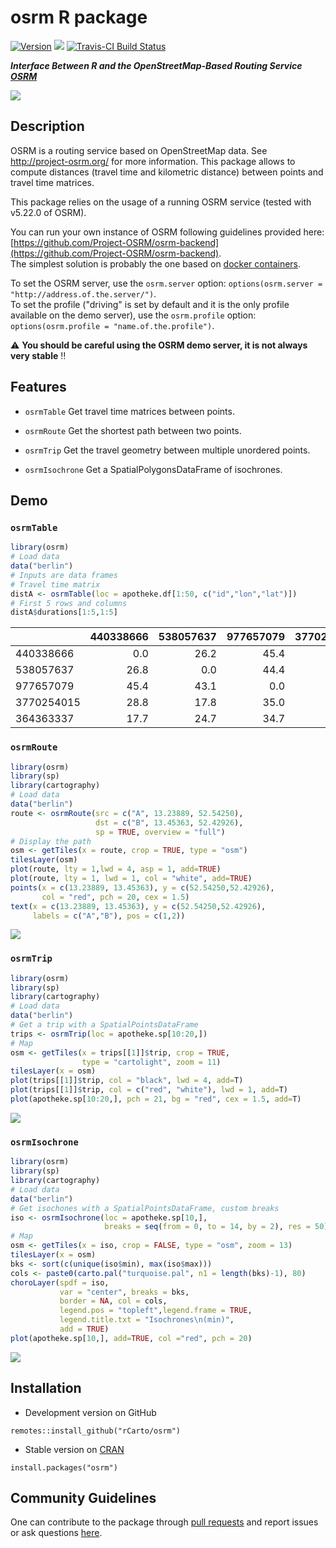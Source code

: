 # osrm R package

[![Version](http://www.r-pkg.org/badges/version/osrm)](https://CRAN.R-project.org/package=osrm/)
![](http://cranlogs.r-pkg.org/badges/osrm?color=brightgreen)
[![Travis-CI Build Status](https://travis-ci.org/rCarto/osrm.svg?branch=master)](https://travis-ci.org/rCarto/osrm)

***Interface Between R and the OpenStreetMap-Based Routing Service [OSRM](http://project-osrm.org/)***

![](img/cover.png)

## Description
OSRM is a routing service based on OpenStreetMap data. See <http://project-osrm.org/> for more information. This package allows to compute distances (travel time and kilometric distance) between points and travel time matrices.   

This package relies on the usage of a running OSRM service (tested with v5.22.0 of OSRM).    

You can run your own instance of OSRM following guidelines provided here:    [https://github.com/Project-OSRM/osrm-backend](https://github.com/Project-OSRM/osrm-backend).     
The simplest solution is probably the one based on [docker containers](https://github.com/Project-OSRM/osrm-backend#using-docker).    

To set the OSRM server, use the `osrm.server` option: `options(osrm.server = "http://address.of.the.server/")`.     
To set the profile ("driving" is set by default and it is the only profile available on the demo server), use the `osrm.profile` option: `options(osrm.profile = "name.of.the.profile")`.    



:warning: **You should be careful using the OSRM demo server, it is not always very stable** :bangbang: 




## Features

* `osrmTable` Get travel time matrices between points.

* `osrmRoute` Get the shortest path between two points.

* `osrmTrip` Get the travel geometry between multiple unordered points.

* `osrmIsochrone` Get a SpatialPolygonsDataFrame of isochrones.


## Demo

### `osrmTable`

```r
library(osrm)
# Load data
data("berlin")
# Inputs are data frames
# Travel time matrix
distA <- osrmTable(loc = apotheke.df[1:50, c("id","lon","lat")])
# First 5 rows and columns
distA$durations[1:5,1:5]

```
|           | 440338666| 538057637| 977657079| 3770254015| 364363337|
|:----------|---------:|---------:|---------:|----------:|---------:|
|440338666  |       0.0|      26.2|      45.4|       25.0|      13.8|
|538057637  |      26.8|       0.0|      44.4|       17.1|      20.8|
|977657079  |      45.4|      43.1|       0.0|       37.4|      35.9|
|3770254015 |      28.8|      17.8|      35.0|        0.0|      14.5|
|364363337  |      17.7|      24.7|      34.7|       13.8|       0.0|

### `osrmRoute`

```r
library(osrm)
library(sp)
library(cartography)
# Load data
data("berlin")
route <- osrmRoute(src = c("A", 13.23889, 52.54250),
                   dst = c("B", 13.45363, 52.42926),
                   sp = TRUE, overview = "full")
# Display the path
osm <- getTiles(x = route, crop = TRUE, type = "osm")
tilesLayer(osm)
plot(route, lty = 1,lwd = 4, asp = 1, add=TRUE)
plot(route, lty = 1, lwd = 1, col = "white", add=TRUE)
points(x = c(13.23889, 13.45363), y = c(52.54250,52.42926), 
       col = "red", pch = 20, cex = 1.5)
text(x = c(13.23889, 13.45363), y = c(52.54250,52.42926), 
     labels = c("A","B"), pos = c(1,2))

```
![](img/route.png)


### `osrmTrip`

```r
library(osrm)
library(sp)
library(cartography)
# Load data
data("berlin")
# Get a trip with a SpatialPointsDataFrame
trips <- osrmTrip(loc = apotheke.sp[10:20,])
# Map
osm <- getTiles(x = trips[[1]]$trip, crop = TRUE,
                type = "cartolight", zoom = 11)
tilesLayer(x = osm)
plot(trips[[1]]$trip, col = "black", lwd = 4, add=T)
plot(trips[[1]]$trip, col = c("red", "white"), lwd = 1, add=T)
plot(apotheke.sp[10:20,], pch = 21, bg = "red", cex = 1.5, add=T)

```

![](img/trip.png)

### `osrmIsochrone`

```r
library(osrm)
library(sp)
library(cartography)
# Load data
data("berlin")
# Get isochones with a SpatialPointsDataFrame, custom breaks
iso <- osrmIsochrone(loc = apotheke.sp[10,],
                     breaks = seq(from = 0, to = 14, by = 2), res = 50)
# Map
osm <- getTiles(x = iso, crop = FALSE, type = "osm", zoom = 13)
tilesLayer(x = osm)
bks <- sort(c(unique(iso$min), max(iso$max)))
cols <- paste0(carto.pal("turquoise.pal", n1 = length(bks)-1), 80)
choroLayer(spdf = iso,
           var = "center", breaks = bks,
           border = NA, col = cols,
           legend.pos = "topleft",legend.frame = TRUE,
           legend.title.txt = "Isochrones\n(min)",
           add = TRUE)
plot(apotheke.sp[10,], add=TRUE, col ="red", pch = 20)

```
![](img/iso.png)


## Installation

* Development version on GitHub
```{r}
remotes::install_github("rCarto/osrm")
```

* Stable version on [CRAN](https://CRAN.R-project.org/package=osrm/)
```{r}
install.packages("osrm")
```

## Community Guidelines

One can contribute to the package through [pull requests](https://github.com/rCarto/osrm/pulls) and report issues or ask questions [here](https://github.com/rCarto/osrm/issues).
